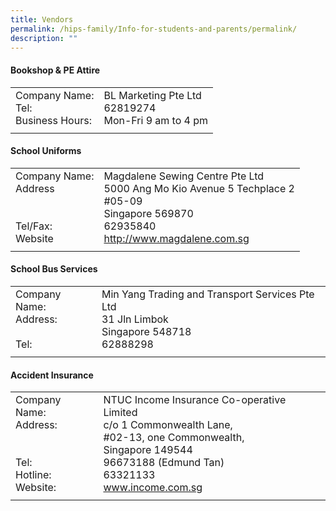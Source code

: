 ```yaml
---
title: Vendors
permalink: /hips-family/Info-for-students-and-parents/permalink/
description: ""
---
```

#### **Bookshop &amp; PE Attire**

|||
| -------- | -------- |
| Company Name: <br> Tel: <br>Business Hours:   | BL Marketing Pte Ltd<br>62819274 <br> Mon-Fri 9 am to 4 pm | 
|||

#### **School Uniforms**

|||
| -------- | -------- |
| Company Name: <br> Address  <br> <br> <br>Tel/Fax: <br>Website   | Magdalene Sewing Centre Pte Ltd<br> 5000 Ang Mo Kio Avenue 5 Techplace 2 <br>#05-09<br> Singapore 569870 <br> 62935840 <br> http://www.magdalene.com.sg| 
|||
 
#### **School Bus Services**

||| 
| -------- | -------- |
| Company Name: <br> Address: <br><br>  Tel: <br> |Min Yang Trading and Transport Services Pte Ltd <br> 31 Jln Limbok <br> Singapore 548718 <br> 62888298  | 
|||


#### **Accident Insurance**
	
||| 
| -------- | -------- | 
|Company Name: <br> Address:<br>  <br> <br>  Tel: <br> Hotline: <br> Website: | NTUC Income Insurance Co-operative Limited <br>c/o 1 Commonwealth Lane, <br>#02-13, one Commonwealth, <br>Singapore 149544 <br>96673188 (Edmund Tan) <br> 63321133 <br> www.income.com.sg | 
|||